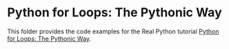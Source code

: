 # Python for Loops: The Pythonic Way

This folder provides the code examples for the Real Python tutorial [Python for Loops: The Pythonic Way](https://realpython.com/python-for-loop-update/).
